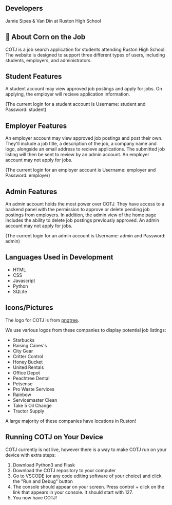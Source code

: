 ## Developers
Jamie Sipes & Van Din at Ruston High School

## 🌽 About Corn on the Job
COTJ is a job search application for students attending Ruston High School. The website is designed to support three different types of users, including students, employers, and administrators.

## Student Features
A student account may view approved job postings and apply for jobs. On applying, the employer will recieve application information. 

(The current login for a student account is Username: student and Password: student)

## Employer Features
An employer account may view approved job postings and post their own. They'll include a job title, a description of the job, a company name and logo, alongside an email address to recieve applications. The submitted job listing will then be sent to review by an admin account. An employer account may not apply for jobs.

(The current login for an employer account is Username: employer and Password: employer)

## Admin Features
An admin account holds the most power over COTJ. They have access to a backend panel with the permission to approve or delete pending job postings from employers. In addition, the admin view of the home page includes the ability to delete job postings previously approved. An admin account may not apply for jobs.

(The current login for an admin account is Username: admin and Password: admin)

## Languages Used in Development
- HTML
- CSS
- Javascript
- Python
- SQLite

## Icons/Pictures 
The logo for COTJ is from [pngtree](https://pngtree.com/freepng/cartoon-corn_8733013.html).

We use various logos from these companies to display potential job listings:
- Starbucks
- Raising Canes's
- City Gear
- Critter Control
- Honey Bucket
- United Rentals
- Office Depot
- Peachtree Dental
- Petsense
- Pro Waste Services
- Rainbow
- Servicemaster Clean
- Take 5 Oil Change
- Tractor Supply

A large majority of these companies have locations in Ruston!

## Running COTJ on Your Device
COTJ currently is not live, however there is a way to make COTJ run on your device with extra steps:
1. Download Python3 and Flask
2. Download the COTJ repository to your computer
3. Go to VSCODE (or any code editing software of your choice) and click the "Run and Debug" button
4. The console should appear on your screen. Press control + click on the link that appears in your console. It should start with 127.
5. You now have COTJ!